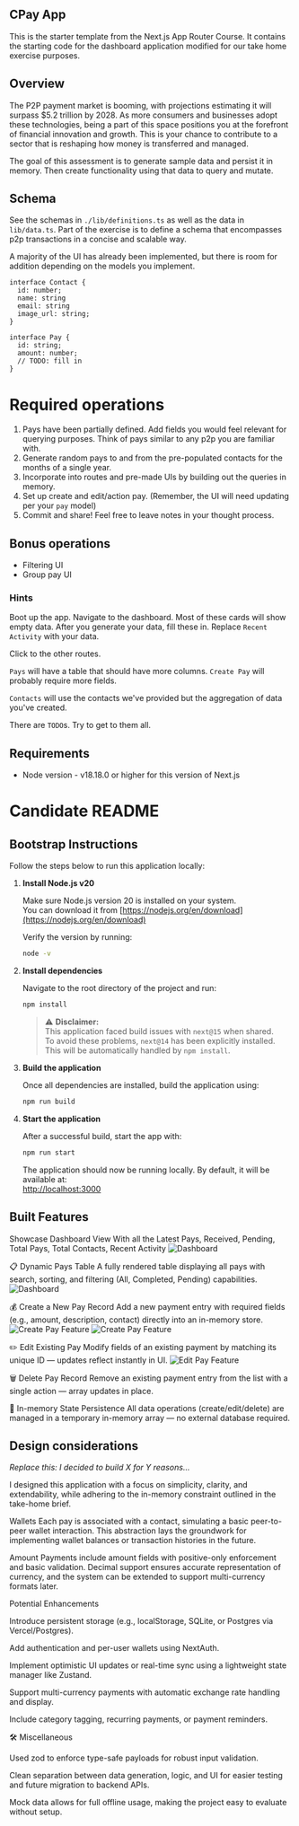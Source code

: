 ## CPay App

This is the starter template from the Next.js App Router Course. It contains the starting code for the dashboard application modified for our take home exercise purposes.

## Overview

The P2P payment market is booming, with projections estimating it will surpass $5.2 trillion by 2028. As more consumers and businesses adopt these technologies, being a part of this space positions you at the forefront of financial innovation and growth. This is your chance to contribute to a sector that is reshaping how money is transferred and managed.

The goal of this assessment is to generate sample data and persist it in memory. Then create functionality using that data to query and mutate.

## Schema

See the schemas in `./lib/definitions.ts` as well as the data in `lib/data.ts`. Part of the exercise is to define a schema that encompasses p2p transactions in a concise and scalable way.

A majority of the UI has already been implemented, but there is room for addition depending on the models you implement.

```
interface Contact {
  id: number;
  name: string
  email: string
  image_url: string;
}

interface Pay {
  id: string;
  amount: number;
  // TODO: fill in 
}
```

# Required operations

1. Pays have been partially defined. Add fields you would feel relevant for querying purposes. Think of pays similar to any p2p you are familiar with. 
2. Generate random pays to and from the pre-populated contacts for the months of a single year. 
3. Incorporate into routes and pre-made UIs by building out the queries in memory.
4. Set up create and edit/action pay. (Remember, the UI will need updating per your `pay` model)
5. Commit and share! Feel free to leave notes in your thought process.

## Bonus operations

- Filtering UI
- Group pay UI

### Hints

Boot up the app. Navigate to the dashboard. Most of these cards will show empty data. 
After you generate your data, fill these in. Replace `Recent Activity` with your data.

Click to the other routes. 

`Pays` will have a table that should have more columns. `Create Pay` will probably require more fields.

`Contacts` will use the contacts we've provided but the aggregation of data you've created. 

There are `TODO`s. Try to get to them all.

## Requirements

- Node version - v18.18.0 or higher for this version of Next.js

# Candidate README

## Bootstrap Instructions

Follow the steps below to run this application locally:

1. **Install Node.js v20**

   Make sure Node.js version 20 is installed on your system.  
   You can download it from [https://nodejs.org/en/download](https://nodejs.org/en/download)

   Verify the version by running:
   ```bash
   node -v
   ```

2. **Install dependencies**

   Navigate to the root directory of the project and run:
   ```bash
   npm install
   ```

   > ⚠️ **Disclaimer:**  
   > This application faced build issues with `next@15` when shared.  
   > To avoid these problems, `next@14` has been explicitly installed.  
   > This will be automatically handled by `npm install`.

3. **Build the application**

   Once all dependencies are installed, build the application using:
   ```bash
   npm run build
   ```

4. **Start the application**

   After a successful build, start the app with:
   ```bash
   npm run start
   ```
   The application should now be running locally. By default, it will be available at:  
   [http://localhost:3000](http://localhost:3000)

## Built Features
Showcase Dashboard View With all the Latest Pays, Received, Pending, Total Pays, Total Contacts, Recent Activity
![Dashboard](./assets/dashboard.png)

📋 Dynamic Pays Table
A fully rendered table displaying all pays with search, sorting, and filtering (All, Completed, Pending) capabilities.
![Dashboard](./assets/pays.png)

💰 Create a New Pay Record
Add a new payment entry with required fields (e.g., amount, description, contact) directly into an in-memory store.
![Create Pay Feature](./assets/create_pay.png)
![Create Pay Feature](./assets/create_pay_2.png)

✏️ Edit Existing Pay
Modify fields of an existing payment by matching its unique ID — updates reflect instantly in UI.
![Edit Pay Feature](./assets/edit_pay.png)

🗑️ Delete Pay Record
Remove an existing payment entry from the list with a single action — array updates in place.

🔄 In-memory State Persistence
All data operations (create/edit/delete) are managed in a temporary in-memory array — no external database required.


## Design considerations
*Replace this: I decided to build X for Y reasons...*

I designed this application with a focus on simplicity, clarity, and extendability, while adhering to the in-memory constraint outlined in the take-home brief.

 Wallets
Each pay is associated with a contact, simulating a basic peer-to-peer wallet interaction. This abstraction lays the groundwork for implementing wallet balances or transaction histories in the future.

 Amount
Payments include amount fields with positive-only enforcement and basic validation. Decimal support ensures accurate representation of currency, and the system can be extended to support multi-currency formats later.

 Potential Enhancements

Introduce persistent storage (e.g., localStorage, SQLite, or Postgres via Vercel/Postgres).

Add authentication and per-user wallets using NextAuth.

Implement optimistic UI updates or real-time sync using a lightweight state manager like Zustand.

Support multi-currency payments with automatic exchange rate handling and display.

Include category tagging, recurring payments, or payment reminders.

🛠 Miscellaneous

Used zod to enforce type-safe payloads for robust input validation.

Clean separation between data generation, logic, and UI for easier testing and future migration to backend APIs.

Mock data allows for full offline usage, making the project easy to evaluate without setup.




